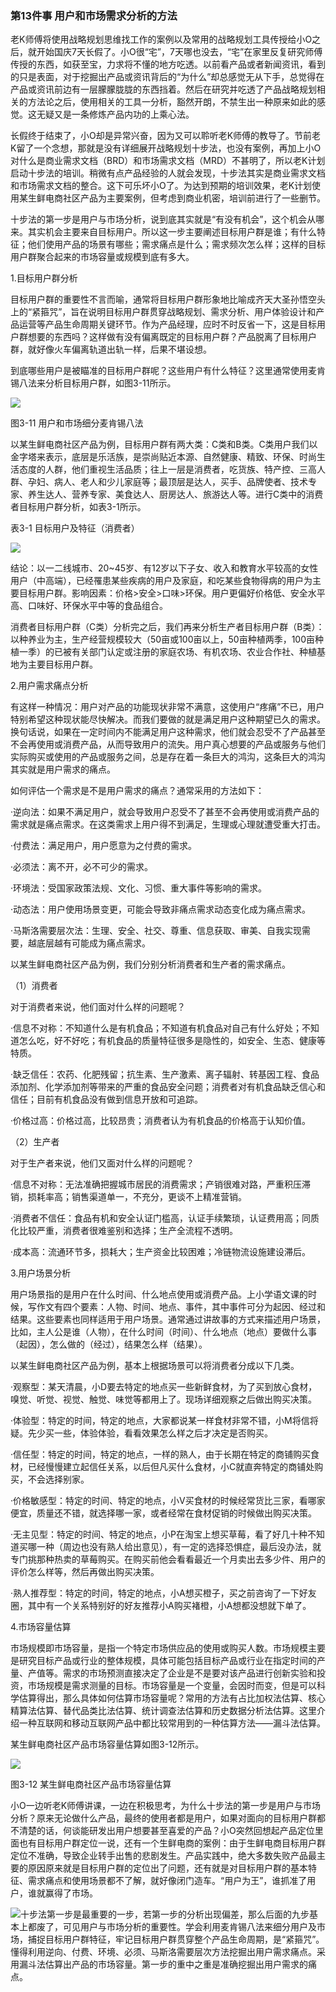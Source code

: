 ### 第13件事 用户和市场需求分析的方法

老K师傅将使用战略规划思维找工作的案例以及常用的战略规划工具传授给小O之后，就开始国庆7天长假了。小O很“宅”，7天哪也没去，“宅”在家里反复研究师傅传授的东西，如获至宝，力求将不懂的地方吃透。以前看产品或者新闻资讯，看到的只是表面，对于挖掘出产品或资讯背后的“为什么”却总感觉无从下手，总觉得在产品或资讯前边有一层朦朦胧胧的东西挡着。然后在研究并吃透了产品战略规划相关的方法论之后，使用相关的工具一分析，豁然开朗，不禁生出一种原来如此的感觉。这无疑又是一条修炼产品内功的上乘心法。

长假终于结束了，小O却是异常兴奋，因为又可以聆听老K师傅的教导了。节前老K留了一个念想，那就是没有详细展开战略规划十步法，也没有案例，再加上小O对什么是商业需求文档（BRD）和市场需求文档（MRD）不甚明了，所以老K计划启动十步法的培训。稍微有点产品经验的人就会发现，十步法其实是商业需求文档和市场需求文档的整合。这下可乐坏小O了。为达到预期的培训效果，老K计划使用某生鲜电商社区产品为主要案例，但考虑到商业机密，培训前进行了一些删节。

十步法的第一步是用户与市场分析，说到底其实就是“有没有机会”，这个机会从哪来。其实机会主要来自目标用户。所以这一步主要阐述目标用户群是谁；有什么特征；他们使用产品的场景有哪些；需求痛点是什么；需求频次怎么样；这样的目标用户群聚合起来的市场容量或规模到底有多大。

1.目标用户群分析

目标用户群的重要性不言而喻，通常将目标用户群形象地比喻成齐天大圣孙悟空头上的“紧箍咒”，旨在说明目标用户群贯穿战略规划、需求分析、用户体验设计和产品运营等产品生命周期关键环节。作为产品经理，应时不时反省一下，这是目标用户群想要的东西吗？这样做有没有偏离既定的目标用户群？产品脱离了目标用户群，就好像火车偏离轨道出轨一样，后果不堪设想。

到底哪些用户是被瞄准的目标用户群呢？这些用户有什么特征？这里通常使用麦肯锡八法来分析目标用户群，如图3-11所示。

![](images/image01575.jpeg)

图3-11 用户和市场细分麦肯锡八法

以某生鲜电商社区产品为例，目标用户群有两大类：C类和B类。C类用户我们以金字塔来表示，底层是乐活族，是崇尚贴近本源、自然健康、精致、环保、时尚生活态度的人群，他们重视生活品质；往上一层是消费者，吃货族、特产控、三高人群、孕妇、病人、老人和少儿家庭等；最顶层是达人，买手、品牌使者、技术专家、养生达人、营养专家、美食达人、厨房达人、旅游达人等。进行C类中的消费者目标用户群分析，如表3-1所示。

表3-1 目标用户及特征（消费者）

![](images/image01576.jpeg)

结论：以一二线城市、20~45岁、有12岁以下子女、收入和教育水平较高的女性用户（中高端），已经罹患某些疾病的用户及家庭，和吃某些食物得病的用户为主要目标用户群。影响因素：价格>安全>口味>环保。用户更偏好价格低、安全水平高、口味好、环保水平中等的食品组合。

消费者目标用户群（C类）分析完之后，我们再来分析生产者目标用户群（B类）：以种养业为主，生产经营规模较大（50亩或100亩以上，50亩种植两季，100亩种植一季）的已被有关部门认定或注册的家庭农场、有机农场、农业合作社、种植基地为主要目标用户群。

2.用户需求痛点分析

有这样一种情况：用户对产品的功能现状非常不满意，这使用户“疼痛”不已，用户特别希望这种现状能尽快解决。而我们要做的就是满足用户这种期望已久的需求。换句话说，如果在一定时间内不能满足用户这种需求，他们就会忍受不了产品甚至不会再使用或消费产品，从而导致用户的流失。用户真心想要的产品或服务与他们实际购买或使用的产品或服务之间，总是存在着一条巨大的鸿沟，这条巨大的鸿沟其实就是用户需求的痛点。

如何评估一个需求是不是用户需求的痛点？通常采用的方法如下：

·逆向法：如果不满足用户，就会导致用户忍受不了甚至不会再使用或消费产品的需求就是痛点需求。在这类需求上用户得不到满足，生理或心理就遭受重大打击。

·付费法：满足用户，用户愿意为之付费的需求。

·必须法：离不开，必不可少的需求。

·环境法：受国家政策法规、文化、习惯、重大事件等影响的需求。

·动态法：用户使用场景变更，可能会导致非痛点需求动态变化成为痛点需求。

·马斯洛需要层次法：生理、安全、社交、尊重、信息获取、审美、自我实现需要，越底层越有可能成为痛点需求。

以某生鲜电商社区产品为例，我们分别分析消费者和生产者的需求痛点。

（1）消费者

对于消费者来说，他们面对什么样的问题呢？

·信息不对称：不知道什么是有机食品；不知道有机食品对自己有什么好处；不知道怎么吃，好不好吃；有机食品的质量特征很多是隐性的，如安全、生态、健康等特质。

·缺乏信任：农药、化肥残留；抗生素、生产激素、离子辐射、转基因工程、食品添加剂、化学添加剂等带来的严重的食品安全问题；消费者对有机食品缺乏信心和信任；目前有机食品没有做到信息开放和可追踪。

·价格过高：价格过高，比较昂贵；消费者认为有机食品的价格高于认知价值。

（2）生产者

对于生产者来说，他们又面对什么样的问题呢？

·信息不对称：无法准确把握城市居民的消费需求；产销很难对路，严重积压滞销，损耗率高；销售渠道单一，不充分，更谈不上精准营销。

·消费者不信任：食品有机和安全认证门槛高，认证手续繁琐，认证费用高；同质化比较严重，消费者很难鉴别和选择；生产全流程不透明。

·成本高：流通环节多，损耗大；生产资金比较困难；冷链物流设施建设滞后。

3.用户场景分析

用户场景指的是用户在什么时间、什么地点使用或消费产品。上小学语文课的时候，写作文有四个要素：人物、时间、地点、事件，其中事件可分为起因、经过和结果。这些要素也同样适用于用户场景。通常通过讲故事的方式来描述用户场景，比如，主人公是谁（人物），在什么时间（时间）、什么地点（地点）要做什么事（起因），怎么做的（经过），结果怎么样（结果）。

以某生鲜电商社区产品为例，基本上根据场景可以将消费者分成以下几类。

·观察型：某天清晨，小D要去特定的地点买一些新鲜食材，为了买到放心食材，嗅觉、听觉、视觉、触觉、味觉等都用上了。现场详细观察之后做出购买决策。

·体验型：特定的时间，特定的地点，大家都说某一样食材非常不错，小M将信将疑。先少买一些，体验体验，看看效果怎么样之后才决定是否购买。

·信任型：特定的时间，特定的地点，一样的熟人，由于长期在特定的商铺购买食材，已经慢慢建立起信任关系，以后但凡买什么食材，小C就直奔特定的商铺处购买，不会选择别家。

·价格敏感型：特定的时间、特定的地点，小V买食材的时候经常货比三家，看哪家便宜，质量还不错，就选择哪一家，或者经常在食材促销的时候做出购买决策。

·无主见型：特定的时间、特定的地点，小P在淘宝上想买草莓，看了好几十种不知道买哪一种（周边也没有熟人给出意见），有一定的选择恐惧症，最后没办法，就专门挑那种热卖的草莓购买。在购买前他会看看最近一个月卖出去多少件、用户的评价怎么样等，然后再做出购买决策。

·熟人推荐型：特定的时间，特定的地点，小A想买橙子，买之前咨询了一下好友圈，其中有一个关系特别好的好友推荐小A购买褚橙，小A想都没想就下单了。

4.市场容量估算

市场规模即市场容量，是指一个特定市场供应品的使用或购买人数。市场规模主要是研究目标产品或行业的整体规模，具体可能包括目标产品或行业在指定时间的产量、产值等。需求的市场预测直接决定了企业是不是要对该产品进行创新实验和投资，市场规模是需求测量的目标。市场容量是一个变量，会因时而变，但是可以科学估算得出，那么具体如何估算市场容量呢？常用的方法有占比加权法估算、核心精算法估算、替代品类比法估算、统计调查法估算和历史数据分析法估算。这里介绍一种互联网和移动互联网产品中都比较常用到的一种估算方法——漏斗法估算。

某生鲜电商社区产品市场容量估算如图3-12所示。

![](images/image01577.jpeg)

图3-12 某生鲜电商社区产品市场容量估算

小O一边听老K师傅讲课，一边在积极思考，为什么十步法的第一步是用户与市场分析？原来无论做什么产品，最终的使用者都是用户，如果对面向的目标用户群都不清楚的话，何谈能研发出用户想要甚至喜爱的产品？小O突然回想起产品定位里面也有目标用户群定位一说，还有一个生鲜电商的案例：由于生鲜电商目标用户群定位不准确，导致企业转手出售的悲剧发生。产品实践中，绝大多数失败产品最主要的原因原来就是目标用户群的定位出了问题，还有就是对目标用户群的基本特征、需求痛点和使用场景都不了解，就好像闭门造车。“用户为王”，谁抓准了用户，谁就赢得了市场。

![](images/image01578.jpeg)十步法第一步是最重要的一步，若第一步的分析出现偏差，那么后面的九步基本上都废了，可见用户与市场分析的重要性。学会利用麦肯锡八法来细分用户及市场，捕捉目标用户群特征，牢记目标用户群贯穿整个产品生命周期，是“紧箍咒”。懂得利用逆向、付费、环境、必须、马斯洛需要层次方法挖掘出用户需求痛点。采用漏斗法估算出产品的市场容量。第一步的重中之重是准确挖掘出用户需求的痛点。

